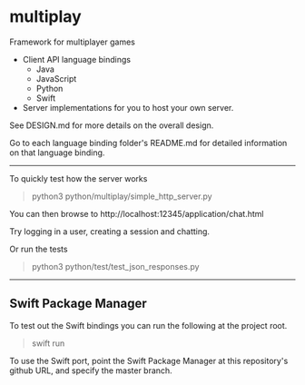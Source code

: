 multiplay
=========

Framework for multiplayer games

- Client API language bindings
  - Java
  - JavaScript
  - Python
  - Swift
- Server implementations for you to host your own server.

See DESIGN.md for more details on the overall design.

Go to each language binding folder's README.md for detailed information on that language binding. 

----

To quickly test how the server works

> python3 python/multiplay/simple_http_server.py

You can then browse to http://localhost:12345/application/chat.html

Try logging in a user, creating a session and chatting. 

Or run the tests

> python3 python/test/test_json_responses.py

----

Swift Package Manager
---------------------

To test out the Swift bindings you can run the following at the project root.

> swift run

To use the Swift port, point the Swift Package Manager at this repository's github URL, and specify the master branch.


